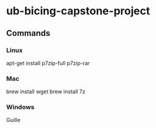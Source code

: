 # ub-bicing-capstone-project

## Commands 

### Linux
apt-get install p7zip-full p7zip-rar

### Mac
brew install wget
brew install 7z

### Windows
Guille